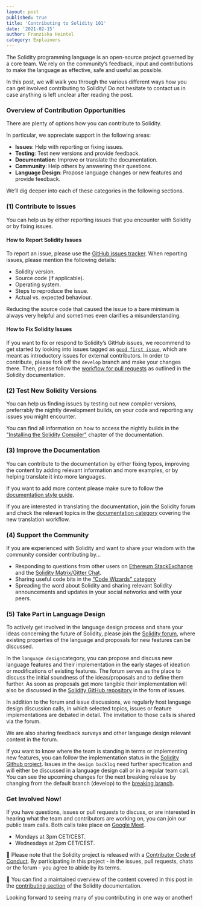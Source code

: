 ```yaml
---
layout: post
published: true
title: 'Contributing to Solidity 101'
date: '2021-02-15'
author: Franziska Heintel
category: Explainers
---
```


The Solidity programming language is an open-source project governed by a core team. We rely on the community’s feedback, input and contributions to make the language as effective, safe and useful as possible.

In this post, we will walk you through the various different ways how you can get involved contributing to Solidity! Do not hesitate to contact us in case anything is left unclear after reading the post.

### Overview of Contribution Opportunities

There are plenty of options how you can contribute to Solidity.

In particular, we appreciate support in the following areas:

- **Issues**: Help with reporting or fixing issues.
- **Testing**: Test new versions and provide feedback.
- **Documentation**: Improve or translate the documentation.
- **Community**: Help others by answering their questions.
- **Language Design**: Propose language changes or new features and provide feedback.

We’ll dig deeper into each of these categories in the following sections.

### (1) Contribute to Issues

You can help us by either reporting issues that you encounter with Solidity or by fixing issues.

#### How to Report Solidity Issues

To report an issue, please use the [GitHub issues tracker](https://github.com/ethereum/solidity/issues). When reporting issues, please mention the following details:

- Solidity version.
- Source code (if applicable).
- Operating system.
- Steps to reproduce the issue.
- Actual vs. expected behaviour.

Reducing the source code that caused the issue to a bare minimum is always very helpful and sometimes even clarifies a misunderstanding.

#### How to Fix Solidity Issues

If you want to fix or respond to Solidity’s GitHub issues, we recommend to get started by looking into issues tagged as [`good first issue`](https://github.com/ethereum/solidity/labels/good%20first%20issue), which are meant as introductory issues for external contributors. In order to contribute, please fork off the `develop` branch and make your changes there. Then, please follow the [workflow for pull requests](https://docs.soliditylang.org/en/latest/contributing.html#workflow-for-pull-requests) as outlined in the Solidity documentation.

### (2) Test New Solidity Versions

You can help us finding issues by testing out new compiler versions, preferrably the nightly development builds, on your code and reporting any issues you might encounter.

You can find all information on how to access the nightly builds in the ["Installing the Solidity Compiler"](https://docs.soliditylang.org/en/latest/installing-solidity.html) chapter of the documentation.

### (3) Improve the Documentation

You can contribute to the documentation by either fixing typos, improving the content by adding relevant information and more examples, or by helping translate it into more languages.

If you want to add more content please make sure to follow the [documentation style guide](https://docs.soliditylang.org/en/latest/contributing.html#documentation-style-guide).

If you are interested in translating the documentation, join the Solidity forum and check the relevant topics in the [documentation category](https://forum.soliditylang.org/c/documentation/8) covering the new translation workflow.

### (4) Support the Community

If you are experienced with Solidity and want to share your wisdom with the community consider contributing by...

- Responding to questions from other users on [Ethereum StackExchange](https://ethereum.stackexchange.com/?tags=solidity) and the [Solidity Matrix/Gitter Chat](https://gitter.im/ethereum/solidity).
- Sharing useful code bits in the [“Code Wizards” category](https://forum.soliditylang.org/c/code-wizards/7)
- Spreading the word about Solidity and sharing relevant Solidity announcements and updates in your social networks and with your peers.

### (5) Take Part in Language Design

To actively get involved in the language design process and share your ideas concerning the future of Solidity, please join the [Solidity forum](https://forum.soliditylang.org/), where existing properties of the language and proposals for new features can be discussed.

In the `language design`category, you can propose and discuss new language features and their implementation in the early stages of ideation or modifications of existing features. The forum serves as the place to discuss the initial soundness of the ideas/proposals and to define them further. As soon as proposals get more tangible their implementation will also be discussed in the [Solidity GitHub repository](https://github.com/ethereum/solidity) in the form of issues.

In addition to the forum and issue discussions, we regularly host language design discussion calls, in which selected topics, issues or feature implementations are debated in detail. The invitation to those calls is shared via the forum.

We are also sharing feedback surveys and other language design relevant content in the forum.

If you want to know where the team is standing in terms or implementing new features, you can follow the implementation status in the [Solidity Github project](https://github.com/ethereum/solidity/projects/43). Issues in the `design backlog` need further specification and will either be discussed in a language design call or in a regular team call. You can see the upcoming changes for the next breaking release by changing from the default branch (develop) to the [breaking branch](https://github.com/ethereum/solidity/tree/breaking).

### Get Involved Now!

If you have questions, issues or pull requests to discuss, or are interested in hearing what the team and contributors are working on, you can join our public team calls. Both calls take place on [Google Meet](https://meet.google.com/mrq-kbwv-edg).

- Mondays at 3pm CET/CEST.
- Wednesdays at 2pm CET/CEST.

🚨 Please note that the Solidity project is released with a [Contributor Code of Conduct](https://raw.githubusercontent.com/ethereum/solidity/develop/CODE_OF_CONDUCT.md). By participating in this project - in the issues, pull requests, chats or the forum - you agree to abide by its terms.

📖 You can find a maintained overview of the content covered in this post in the [contributing section](https://docs.soliditylang.org/en/latest/contributing.html) of the Solidity documentation.

Looking forward to seeing many of you contributing in one way or another!
